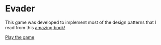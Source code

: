 # Evader
This game was developed to implement most of the design patterns that I read from this [amazing book!](https://gameprogrammingpatterns.com/)

[Play the game](https://cherub7.github.io/Evader/)
